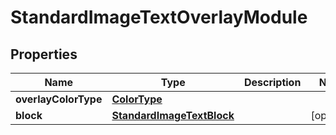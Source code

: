 # StandardImageTextOverlayModule

## Properties
Name | Type | Description | Notes
------------ | ------------- | ------------- | -------------
**overlayColorType** | [**ColorType**](ColorType.md) |  | 
**block** | [**StandardImageTextBlock**](StandardImageTextBlock.md) |  |  [optional]
